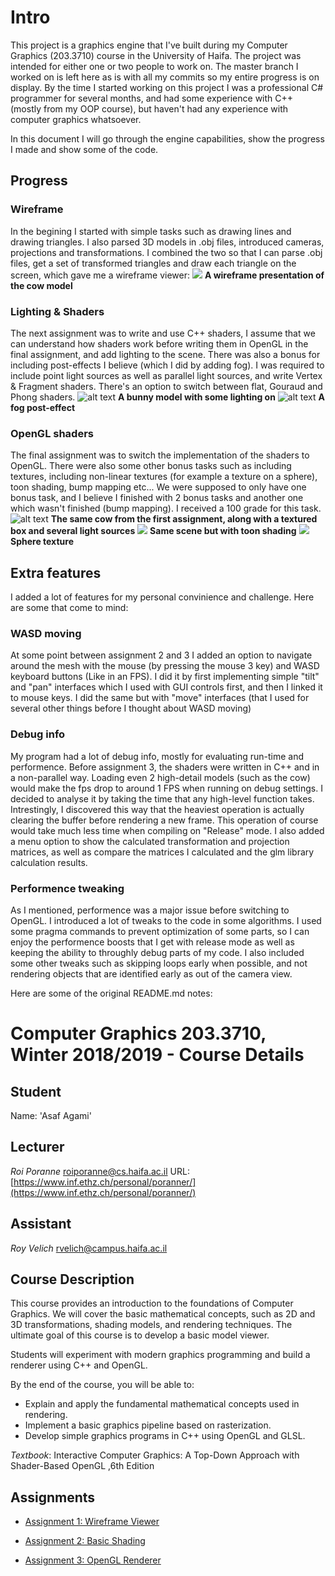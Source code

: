 # Intro
This project is a graphics engine that I've built during my Computer Graphics (203.3710) course in the University of Haifa. The project was intended for either one or two people to work on. The master branch I worked on is left here as is with all my commits so my entire progress is on display. By the time I started working on this project I was a professional C# programmer for several months, and had some experience with C++ (mostly from my OOP course), but haven't had any experience with computer graphics whatsoever.

In this document I will go through the engine capabilities, show the progress I made and show some of the code.

## Progress
### Wireframe
In the begining I started with simple tasks such as drawing lines and drawing triangles. I also parsed 3D models in .obj files, introduced cameras, projections and transformations. I combined the two so that I can parse .obj files, get a set of transformed triangles and draw each triangle on the screen, which gave me a wireframe viewer:
![](https://i.ibb.co/THYpx7K/image.png)
**A wireframe presentation of the cow model**

### Lighting & Shaders
The next assignment was to write and use C++ shaders, I assume that we can understand how shaders work before writing them in OpenGL in the final assignment, and add lighting to the scene. There was also a bonus for including post-effects I believe (which I did by adding fog). I was required to include point light sources as well as parallel light sources, and write Vertex & Fragment shaders. There's an option to switch between flat, Gouraud and Phong shaders. 
![alt text](https://i.ibb.co/tC6bJTD/image.png)
**A bunny model with some lighting on**
![alt text](https://i.ibb.co/2ZrnFsh/image.png)
**A fog post-effect**

### OpenGL shaders
The final assignment was to switch the implementation of the shaders to OpenGL. There were also some other bonus tasks such as including textures, including non-linear textures (for example a texture on a sphere), toon shading, bump mapping etc... We were supposed to only have one bonus task, and I believe I finished with 2 bonus tasks and another one which wasn't finished (bump mapping). I received a 100 grade for this task.
![alt text](https://i.ibb.co/FBgd94K/image.png)
**The same cow from the first assignment, along with a textured box and several light sources**
![](https://i.ibb.co/pnhPv5f/image.png)
**Same scene but with toon shading**
![](https://i.ibb.co/wyRqPNH/image.png)
**Sphere texture**

## Extra features
I added a lot of features for my personal convinience and challenge. Here are some that come to mind:
### WASD moving
At some point between assignment 2 and 3 I added an option to navigate around the mesh with the mouse (by pressing the mouse 3 key) and WASD keyboard buttons (Like in an FPS). I did it by first implementing simple "tilt" and "pan" interfaces which I used with GUI controls first, and then I linked it to mouse keys. I did the same but with "move" interfaces (that I used for several other things before I thought about WASD moving)
### Debug info
My program had a lot of debug info, mostly for evaluating run-time and performence. Before assignment 3, the shaders were written in C++ and in a non-parallel way. Loading even 2 high-detail models (such as the cow) would make the fps drop to around 1 FPS when running on debug settings. I decided to analyse it by taking the time that any high-level function takes. Intrestingly, I discovered this way that the heaviest operation is actually clearing the buffer before rendering a new frame. This operation of course would take much less time when compiling on "Release" mode. 
I also added a menu option to show the calculated transformation and projection matrices, as well as compare the matrices I calculated and the glm library calculation results.
### Performence tweaking
As I mentioned, performence was a major issue before switching to OpenGL. I introduced a lot of tweaks to the code in some algorithms. 
I used some pragma commands to prevent optimization of some parts, so I can enjoy the performence boosts that I get with release mode as well as keeping the ability to throughly debug parts of my code. I also included some other tweaks such as skipping loops early when possible, and not rendering objects that are identified early as out of the camera view.

Here are some of the original README.md notes:
# Computer Graphics 203.3710, Winter 2018/2019 - Course Details
## Student 
Name: 'Asaf Agami'  

## Lecturer
*Roi Poranne*
[roiporanne@cs.haifa.ac.il](mailto:roiporanne@cs.haifa.ac.il)
URL: [https://www.inf.ethz.ch/personal/poranner/](https://www.inf.ethz.ch/personal/poranner/)

## Assistant
*Roy Velich*
[rvelich@campus.haifa.ac.il](mailto:rvelich@campus.haifa.ac.il)

## Course Description
This course provides an introduction to the foundations of Computer Graphics. We will cover the basic mathematical concepts, such as 2D and 3D transformations, shading models, and rendering techniques. The ultimate goal of this course is to develop a basic model viewer.

Students will experiment with modern graphics programming and build a renderer using C++ and OpenGL.

By the end of the course, you will be able to:

* Explain and apply the fundamental mathematical concepts used in rendering.
* Implement a basic graphics pipeline based on rasterization.
* Develop simple graphics programs in C++ using OpenGL and GLSL.

*Textbook*:
Interactive Computer Graphics: A Top-Down Approach with Shader-Based OpenGL ,6th Edition

## Assignments
* [Assignment 1: Wireframe Viewer](Assignment1/homework1.pdf)

* [Assignment 2: Basic Shading](Assignment2/homework2.pdf)

* [Assignment 3: OpenGL Renderer](Assignment3/homework3.pdf)
